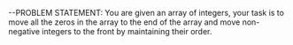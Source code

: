 --PROBLEM STATEMENT:
You are given an array of integers, your task is to move all the zeros in the array to the end of the array and move non-negative integers to the front by maintaining their order.
